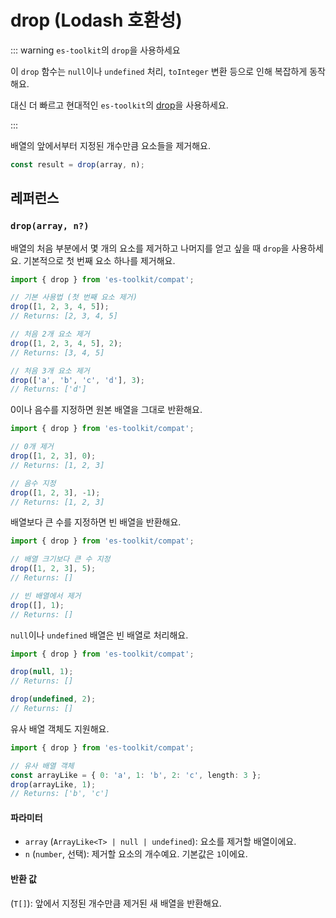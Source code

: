 # drop (Lodash 호환성)

::: warning `es-toolkit`의 `drop`을 사용하세요

이 `drop` 함수는 `null`이나 `undefined` 처리, `toInteger` 변환 등으로 인해 복잡하게 동작해요.

대신 더 빠르고 현대적인 `es-toolkit`의 [drop](../../array/drop.md)을 사용하세요.

:::

배열의 앞에서부터 지정된 개수만큼 요소들을 제거해요.

```typescript
const result = drop(array, n);
```

## 레퍼런스

### `drop(array, n?)`

배열의 처음 부분에서 몇 개의 요소를 제거하고 나머지를 얻고 싶을 때 `drop`을 사용하세요. 기본적으로 첫 번째 요소 하나를 제거해요.

```typescript
import { drop } from 'es-toolkit/compat';

// 기본 사용법 (첫 번째 요소 제거)
drop([1, 2, 3, 4, 5]);
// Returns: [2, 3, 4, 5]

// 처음 2개 요소 제거
drop([1, 2, 3, 4, 5], 2);
// Returns: [3, 4, 5]

// 처음 3개 요소 제거
drop(['a', 'b', 'c', 'd'], 3);
// Returns: ['d']
```

0이나 음수를 지정하면 원본 배열을 그대로 반환해요.

```typescript
import { drop } from 'es-toolkit/compat';

// 0개 제거
drop([1, 2, 3], 0);
// Returns: [1, 2, 3]

// 음수 지정
drop([1, 2, 3], -1);
// Returns: [1, 2, 3]
```

배열보다 큰 수를 지정하면 빈 배열을 반환해요.

```typescript
import { drop } from 'es-toolkit/compat';

// 배열 크기보다 큰 수 지정
drop([1, 2, 3], 5);
// Returns: []

// 빈 배열에서 제거
drop([], 1);
// Returns: []
```

`null`이나 `undefined` 배열은 빈 배열로 처리해요.

```typescript
import { drop } from 'es-toolkit/compat';

drop(null, 1);
// Returns: []

drop(undefined, 2);
// Returns: []
```

유사 배열 객체도 지원해요.

```typescript
import { drop } from 'es-toolkit/compat';

// 유사 배열 객체
const arrayLike = { 0: 'a', 1: 'b', 2: 'c', length: 3 };
drop(arrayLike, 1);
// Returns: ['b', 'c']
```

#### 파라미터

- `array` (`ArrayLike<T> | null | undefined`): 요소를 제거할 배열이에요.
- `n` (`number`, 선택): 제거할 요소의 개수예요. 기본값은 `1`이에요.

#### 반환 값

(`T[]`): 앞에서 지정된 개수만큼 제거된 새 배열을 반환해요.
